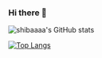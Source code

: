 ### Hi there 👋

![shibaaaa's GitHub stats](https://github-readme-stats.vercel.app/api?username=shibaaaa&count_private=true&show_icons=true&theme=solarized-light) 

[![Top Langs](https://github-readme-stats.vercel.app/api/top-langs/?username=shibaaaa&layout=compact&theme=solarized-light)
](https://github.com/shibaaaa/github-readme-stats)
